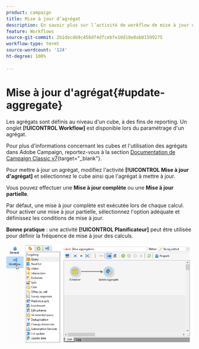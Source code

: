```yaml
---
product: campaign
title: Mise à jour d’agrégat
description: En savoir plus sur l’activité de workflow de mise à jour d’agrégat
feature: Workflows
source-git-commit: 2b1dec4b9c456df4dfcebfe10d18e0ab01599275
workflow-type: tm+mt
source-wordcount: '124'
ht-degree: 100%

---
```


# Mise à jour d&#39;agrégat{#update-aggregate}

Les agrégats sont définis au niveau d&#39;un cube, à des fins de reporting. Un onglet **[!UICONTROL Workflow]** est disponible lors du paramétrage d&#39;un agrégat.

Pour plus d&#39;informations concernant les cubes et l&#39;utilisation des agrégats dans Adobe Campaign, reportez-vous à la section [Documentation de Campaign Classic v7](https://experienceleague.adobe.com/docs/campaign-classic/using/reporting/designing-reports-with-cubes/about-cubes.html?lang=fr){target=&quot;_blank&quot;}.


Pour mettre à jour un agrégat, modifiez l&#39;activité **[!UICONTROL Mise à jour d&#39;agrégat]** et sélectionnez le cube ainsi que l&#39;agrégat à mettre à jour.

Vous pouvez effectuer une **Mise à jour complète** ou une **Mise à jour partielle**.

Par défaut, une mise à jour complète est exécutée lors de chaque calcul. Pour activer une mise à jour partielle, sélectionnez l&#39;option adéquate et définissez les conditions de mise à jour.

**Bonne pratique** : une activité **[!UICONTROL Planificateur]** peut être utilisée pour définir la fréquence de mise à jour des calculs.

![](assets/scheduler-and-cube-aggregate.png)
